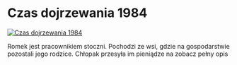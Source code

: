 Czas dojrzewania 1984 
=============
[![Czas dojrzewania 1984 ](http://vidos.pl/images/player.gif)](http://vidos.pl/czas-dojrzewania-1984)

 Romek jest pracownikiem stoczni. Pochodzi ze wsi, gdzie na gospodarstwie pozostali jego rodzice. Chłopak przesyła im pieniądze na zobacz pełny opis
